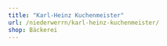 ```yaml
---
title: "Karl-Heinz Kuchenmeister"
url: /niederwerrn/karl-heinz-kuchenmeister/
shop: Bäckerei
---
```

